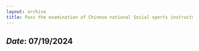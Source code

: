 ```yaml
---
layout: archive
title: Pass the examination of Chinese national Social sports instructor (snowboarding)
---
```


## *Date*: 07/19/2024


